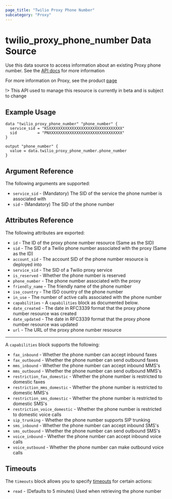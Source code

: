 ```yaml
---
page_title: "Twilio Proxy Phone Number"
subcategory: "Proxy"
---
```


# twilio_proxy_phone_number Data Source

Use this data source to access information about an existing Proxy phone number. See the [API docs](https://www.twilio.com/docs/proxy/api/phone-number) for more information

For more information on Proxy, see the product [page](https://www.twilio.com/docs/proxy)

!> This API used to manage this resource is currently in beta and is subject to change

## Example Usage

```hcl
data "twilio_proxy_phone_number" "phone_number" {
  service_sid = "KSXXXXXXXXXXXXXXXXXXXXXXXXXXXXXXXX"
  sid         = "PNXXXXXXXXXXXXXXXXXXXXXXXXXXXXXXXX"
}

output "phone_number" {
  value = data.twilio_proxy_phone_number.phone_number
}
```

## Argument Reference

The following arguments are supported:

- `service_sid` - (Mandatory) The SID of the service the phone number is associated with
- `sid` - (Mandatory) The SID of the phone number

## Attributes Reference

The following attributes are exported:

- `id` - The ID of the proxy phone number resource (Same as the SID)
- `sid` - The SID of a Twilio phone number associated with the proxy (Same as the ID)
- `account_sid` - The account SID of the phone number resource is deployed into
- `service_sid` - The SID of a Twilio proxy service
- `is_reserved` - Whether the phone number is reserved
- `phone_number` - The phone number associated with the proxy
- `friendly_name` - The friendly name of the phone number
- `iso_country` - The ISO country of the phone number
- `in_use` - The number of active calls associated with the phone number
- `capabilities` - A `capabilities` block as documented below.
- `date_created` - The date in RFC3339 format that the proxy phone number resource was created
- `date_updated` - The date in RFC3339 format that the proxy phone number resource was updated
- `url` - The URL of the proxy phone number resource

---

A `capabilities` block supports the following:

- `fax_inbound` - Whether the phone number can accept inbound faxes
- `fax_outbound` - Whether the phone number can send outbound faxes
- `mms_inbound` - Whether the phone number can accept inbound MMS's
- `mms_outbound` - Whether the phone number can send outbound MMS's
- `restriction_fax_domestic` - Whether the phone number is restricted to domestic faxes
- `restriction_mms_domestic` - Whether the phone number is restricted to domestic MMS's
- `restriction_sms_domestic` - Whether the phone number is restricted to domestic SMS's
- `restriction_voice_domestic` - Whether the phone number is restricted to domestic voice calls
- `sip_trunking` - Whether the phone number supports SIP trunking
- `sms_inbound` - Whether the phone number can accept inbound SMS's
- `sms_outbound` - Whether the phone number can send outbound SMS's
- `voice_inbound` - Whether the phone number can accept inbound voice calls
- `voice_outbound` - Whether the phone number can make outbound voice calls

## Timeouts

The `timeouts` block allows you to specify [timeouts](https://www.terraform.io/docs/configuration/resources.html#timeouts) for certain actions:

- `read` - (Defaults to 5 minutes) Used when retrieving the phone number
